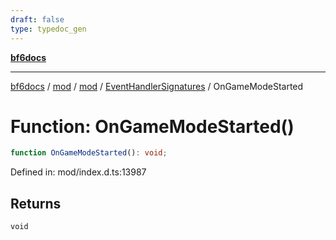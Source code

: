 ```yaml
---
draft: false
type: typedoc_gen
---
```


[**bf6docs**](../../../../_index.md)

***

[bf6docs](../../../../_index.md) / [mod](../../../_index.md) / [mod](../../_index.md) / [EventHandlerSignatures](../_index.md) / OnGameModeStarted

# Function: OnGameModeStarted()

```ts
function OnGameModeStarted(): void;
```

Defined in: mod/index.d.ts:13987

## Returns

`void`
